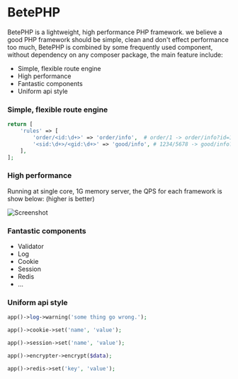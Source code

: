 # BetePHP

BetePHP is a lightweight, high performance PHP framework. we believe a good PHP framework should be simple, clean and don't effect performance too much, BetePHP is combined by some frequently used component, without dependency on any composer package, the main feature include:

* Simple, flexible route engine
* High performance
* Fantastic components
* Uniform api style

### Simple, flexible route engine

```php
return [
    'rules' => [
        'order/<id:\d+>' => 'order/info',  # order/1 -> order/info?id=1
        '<sid:\d+>/<gid:\d+>' => 'good/info', # 1234/5678 -> good/info?sid=1234&gid=5678
    ],
];
```

### High performance
Running at single core, 1G memory server, the QPS for each framework is show below: (higher is better)

![Screenshot](/img/performance.png)

### Fantastic components
* Validator
* Log
* Cookie
* Session
* Redis
* ...

### Uniform api style

```php
app()->log->warning('some thing go wrong.');

app()->cookie->set('name', 'value');

app()->session->set('name', 'value');

app()->encrypter->encrypt($data);

app()->redis->set('key', 'value');
```
